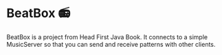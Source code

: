 # BeatBox 📻
BeatBox is a project from Head First Java Book.
It connects to a simple MusicServer so that you can send and receive patterns with other clients.
